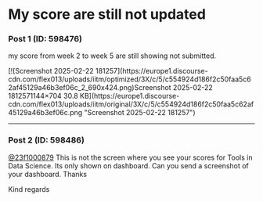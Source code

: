 # My score are still not updated

### Post 1 (ID: 598476)

my score from week 2 to week 5 are still showing not submitted.

[![Screenshot 2025-02-22 181257](https://europe1.discourse-
cdn.com/flex013/uploads/iitm/optimized/3X/c/5/c554924d186f2c50faa5c62af45129a46b3ef06c_2_690x424.png)Screenshot
2025-02-22 1812571144×704 30.8 KB](https://europe1.discourse-
cdn.com/flex013/uploads/iitm/original/3X/c/5/c554924d186f2c50faa5c62af45129a46b3ef06c.png
"Screenshot 2025-02-22 181257")


---

### Post 2 (ID: 598486)

[@23f1000879](/u/23f1000879) This is not the screen where you see your scores
for Tools in Data Science. Its only shown on dashboard. Can you send a
screenshot of your dashboard. Thanks

Kind regards

